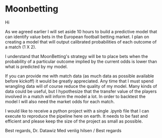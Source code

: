 # Moonbetting

Hi  

As we agreed earlier I will set aside 10 hours to build a predictive model that can identify value bets in the European football betting market. I plan on creating a model that will output calibrated probabilities of each outcome of a match (1 X 2). 

I understand that MoonBetting's strategy will be to place bets when the probability of a particular outcome implied by the current odds is lower than what is predicted by my model.

If you can provide me with match data (as much data as possible available before kickoff) it would be greatly appreciated. Any time that I must spend wrangling data will of course reduce the quality of my model. Many kinds of data could be useful, but I hypothesize that the transfer value of the players involved in a match will inform the model a lot. In order to backtest the model I will also need the market odds for each match.

I would like to receive a python project with a single .ipynb file that I can execute to reproduce the pipeline here on earth. It needs to be fast and efficient and please keep the size of the project as small as possible.

Best regards,
Dr. Datawiz
Med venlig hilsen / Best regards